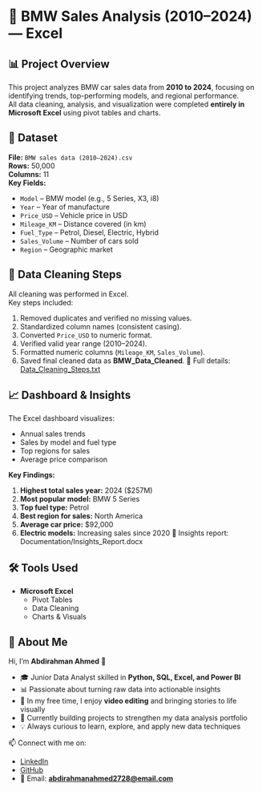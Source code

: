 # 🚗 BMW Sales Analysis (2010–2024) — Excel 

## 📊 Project Overview
This project analyzes BMW car sales data from **2010 to 2024**, focusing on identifying trends, top-performing models, and regional performance.  
All data cleaning, analysis, and visualization were completed **entirely in Microsoft Excel** using pivot tables and charts.

## 🧩 Dataset
**File:** `BMW sales data (2010–2024).csv`  
**Rows:** 50,000  
**Columns:** 11  
**Key Fields:**
- `Model` – BMW model (e.g., 5 Series, X3, i8)
- `Year` – Year of manufacture
- `Price_USD` – Vehicle price in USD
- `Mileage_KM` – Distance covered (in km)
- `Fuel_Type` – Petrol, Diesel, Electric, Hybrid
- `Sales_Volume` – Number of cars sold
- `Region` – Geographic market

 

## 🧹 Data Cleaning Steps
All cleaning was performed in Excel.  
Key steps included:
1. Removed duplicates and verified no missing values.  
2. Standardized column names (consistent casing).  
3. Converted `Price_USD` to numeric format.  
4. Verified valid year range (2010–2024).  
5. Formatted numeric columns (`Mileage_KM`, `Sales_Volume`).  
6. Saved final cleaned data as **BMW_Data_Cleaned**.
📄 Full details: [Data_Cleaning_Steps.txt](Documentation/Data_Cleaning_Steps.txt)



 

## 📈 Dashboard & Insights
The Excel dashboard visualizes:
- Annual sales trends  
- Sales by model and fuel type  
- Top regions for sales  
- Average price comparison  

**Key Findings:**
1. **Highest total sales year:** 2024 ($257M)  
2. **Most popular model:** BMW 5 Series  
3. **Top fuel type:** Petrol  
4. **Best region for sales:** North America  
5. **Average car price:** $92,000  
6. **Electric models:** Increasing sales since 2020 
📘 Insights report: Documentation/Insights_Report.docx 


## 🛠️ Tools Used
- **Microsoft Excel**
  - Pivot Tables  
  - Data Cleaning  
  - Charts & Visuals 

 

## 🙋 About Me
Hi, I’m **Abdirahman Ahmed** 👋  

- 🎓 Junior Data Analyst skilled in **Python, SQL, Excel, and Power BI**  
- 📊 Passionate about turning raw data into actionable insights  
- 🎥 In my free time, I enjoy **video editing** and bringing stories to life visually  
- 🌱 Currently building projects to strengthen my data analysis portfolio  
- 💡 Always curious to learn, explore, and apply new data techniques  

📫 Connect with me on:  
- [LinkedIn](https://www.linkedin.com/in/abdirahman-ahmed-b7841a343)  
- [GitHub](https://github.com/Abdirahman312)  
- 📧 Email: **abdirahmanahmed2728@email.com**
